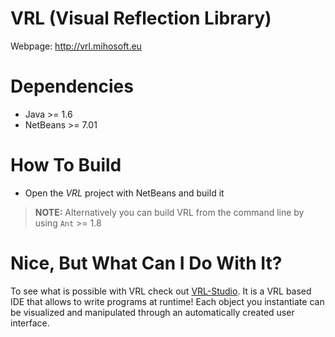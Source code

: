 VRL (Visual Reflection Library)
===============================

Webpage: http://vrl.mihosoft.eu

# Dependencies

- Java >= 1.6 
- NetBeans >= 7.01

# How To Build

- Open the *VRL* project with NetBeans and build it

> **NOTE:** Alternatively you can build VRL from the command line by using `Ant` >= 1.8 

# Nice, But What Can I Do With It?

To see what is possible with VRL check out [VRL-Studio](http://vrl-studio.mihosoft.eu). It is a VRL based IDE that allows to write programs at runtime! Each object you instantiate can be visualized and manipulated through an automatically created user interface.

